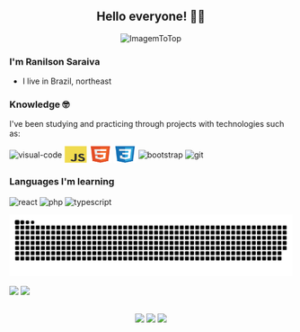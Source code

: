 

<div align="center">
 
## Hello everyone! 👋🏽
  
<img alt="ImagemToTop" height="540" src="https://user-images.githubusercontent.com/86699790/139542334-32d9c143-d7b9-4be0-a1f1-99e217e73391.png">
</div>
  
### I'm Ranilson Saraiva

* I live in Brazil, northeast
 
### Knowledge 🤓
 
I've been studying and practicing through projects with technologies such as: 

<img align="center" alt="visual-code" height="30" width="40" src="https://cdn.jsdelivr.net/gh/devicons/devicon/icons/vscode/vscode-original.svg"> <img align="center" alt="Java-script" height="30" width="40" src="https://raw.githubusercontent.com/devicons/devicon/master/icons/javascript/javascript-original.svg"> <img align="center" alt="html" height="30" width="40" src="https://raw.githubusercontent.com/devicons/devicon/master/icons/html5/html5-original.svg"> <img align="center" alt="css" height="30" width="40" src="https://raw.githubusercontent.com/devicons/devicon/master/icons/css3/css3-original.svg"> <img align="center" alt="bootstrap" height="30" width="40"
src="https://cdn.jsdelivr.net/gh/devicons/devicon/icons/bootstrap/bootstrap-plain.svg"> <img align="center" alt="git" height="70" width="70"
src="https://cdn.jsdelivr.net/gh/devicons/devicon/icons/git/git-original-wordmark.svg">

### Languages I'm learning

<img align="center" alt="react" height="60" width="40" src="https://cdn.jsdelivr.net/gh/devicons/devicon/icons/react/react-original-wordmark.svg"> <img align="center" alt="php" height="50" width="50" src="https://cdn.jsdelivr.net/gh/devicons/devicon/icons/php/php-original.svg"> <img align="center" alt="typescript" height="30" width="40" src="https://cdn.jsdelivr.net/gh/devicons/devicon/icons/typescript/typescript-original.svg">
  
![Snake animation](https://github.com/RanilsonJunior/RanilsonJunior/blob/output/github-contribution-grid-snake.svg)

<div>
  <img height="180em" src="https://github-readme-stats.vercel.app/api?username=RanilsonJunior&show_icons=true&theme=default"/>
  <img height="180em" src="https://github-readme-stats.vercel.app/api/top-langs/?username=RanilsonJunior&layout=compact"/>
</div>

##

<div align="center">
<a href="https://www.linkedin.com/in/ranilson-de-andrade-saraiva-junior/" target="_blank"><img src="https://img.shields.io/badge/-LinkedIn-%230077B5?style=for-the-badge&logo=linkedin&logoColor=white" target="_blank"></a> <a href="https://www.instagram.com/Jun1nh0000/" target="_blank"><img src="https://img.shields.io/badge/Instagram-E4405F?style=for-the-badge&logo=instagram&logoColor=white" target="_blank"></a> <a href="mailto:ranilsonjunior2@gmail.com?Subject=T%C3%ADtulo%20da%20mensagem" target="_blank"><img src="https://img.shields.io/badge/Gmail-D14836?style=for-the-badge&logo=gmail&logoColor=white" target="_blank"></a> 
</div



